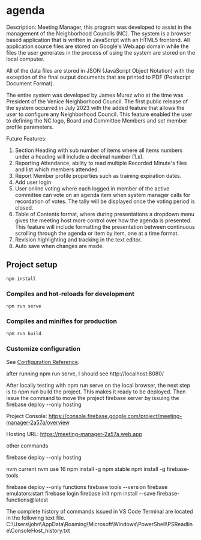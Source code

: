 # agenda

Description: Meeting Manager, this program was developed to assist in the management of the Neighborhood Councils (NC). The system is a browser based application that is written in JavaScript with an HTML5 frontend. All application source files are stored on Google's Web.app domain while the files the user generates in the process of using the system are stored on the local computer.

All of the data files are stored in JSON (JavaScript Object Notation) with the exception of the final output documents that are printed to PDF (Postscript Document Format).

The entire system was developed by James Murez who at the time was President of the Venice Neighborhood Council. The first public release of the system occurred in July 2023 with the added feature that allows the user to configure any Neighborhood Council. This feature enabled the user to defining the NC logo, Board and Committee Members and set member profile parameters.

Future Features:

1. Section Heading with sub number of items where all items numbers under a heading will include a decimal number (1.x).
2. Reporting Attendance, ability to read multiple Recorded Minute's files and list which members attended.
3. Report Member profile properties such as training expiration dates.
4. Add user login
5. User online voting where each logged in member of the active committee can vote on an agenda item when system manager calls for recordation of votes. The tally will be displayed once the voting  period is closed.
6. Table of Contents format, where during presentations a dropdown menu gives the meeting host more control over how the agenda is presented. This feature will include formatting the presentation between continuous scrolling through the agenda or item by item, one at a time format.
7. Revision highlighting and tracking in the text editor.
8. Auto save when changes are made.


## Project setup
```
npm install
```

### Compiles and hot-reloads for development
```
npm run serve
```

### Compiles and minifies for production
```
npm run build
```

### Customize configuration
See [Configuration Reference](https://cli.vuejs.org/config/).

after running npm run serve, I should see http://localhost:8080/


After locally testing with npm run serve on the local browser,
the next step is to npm run build the project.  This makes it
ready to be deployed.  Then issue the command to move the project
firebase server by issuing the firebase deploy --only hosting


Project Console: https://console.firebase.google.com/project/meeting-manager-2a57a/overview

Hosting URL: https://meeting-manager-2a57a.web.app

other commands

firebase deploy --only hosting

nvm current
nvm use 16
npm install -g npm stable
npm install -g firebase-tools


firebase deploy --only functions
firebase tools --version
firebase emulators:start
firebase login
firebase init
npm install --save firebase-functions@latest


The complete history of commands issued in VS Code Terminal are located in the following text file.
C:\Users\john\AppData\Roaming\Microsoft\Windows\PowerShell\PSReadline\ConsoleHost_history.txt
